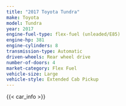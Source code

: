 ```yaml
---
title: "2017 Toyota Tundra"
make: Toyota
model: Tundra
year: 2017
engine-fuel-type: flex-fuel (unleaded/E85)
engine-hp: 381
engine-cylinders: 8
transmission-type: Automatic
driven-wheels: Rear wheel drive
number-of-doors: 4
market-category: Flex Fuel
vehicle-size: Large
vehicle-style: Extended Cab Pickup
---
```


{{< car_info >}}
